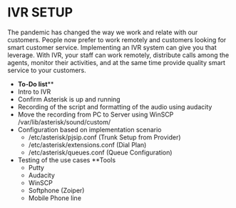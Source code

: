 # IVR SETUP
The pandemic has changed the way we work and relate with our customers. People now prefer to work remotely and customers looking for smart customer service.  Implementing an IVR system can give you that leverage.  With IVR, your staff can work remotely,  distribute calls among the agents, monitor their activities, and at the same time provide quality smart service to your customers.  

- **To-Do list****
-   Intro to IVR
-   Confirm Asterisk is up and running
-   Recording of the  script   and formatting of the audio using audacity
-   Move the recording from PC to Server using WinSCP /var/lib/asterisk/sound/custom/
-   Configuration based on implementation scenario
    - /etc/asterisk/pjsip.conf (Trunk Setup from Provider)
    -  /etc/asterisk/extensions.conf (Dial Plan) 
    -  /etc/asterisk/queues.conf (Queue Configuration)
- Testing of the use cases
**Tools
  - Putty
  - Audacity
  - WinSCP
  - Softphone (Zoiper)
  - Mobile Phone line

